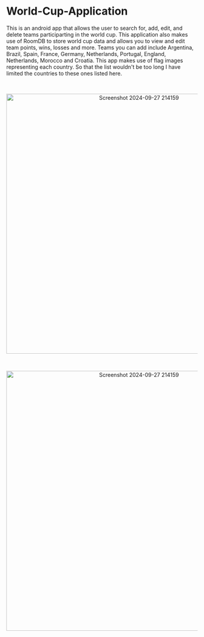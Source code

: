 # World-Cup-Application

<p align="left">
  This is an android app that allows the user to search for, add, edit, and delete teams participarting in the world cup. This application also makes use of RoomDB to store world cup data and allows you to view and edit team points, wins, losses and more. Teams you can add include Argentina, Brazil, Spain, France, Germany, Netherlands, Portugal, England, Netherlands, Morocco and Croatia. This app makes use of flag images representing each country. So that the list wouldn't be too long I have limited the countries to these ones listed here. 
</p>

<br><p align="center">
  <img width="683" alt="Screenshot 2024-09-27 214159" src="https://github.com/user-attachments/assets/94b58643-c482-4853-b54d-7a0fe4c85b3e">
</p><br>
<p align="center">
  <img width="683" alt="Screenshot 2024-09-27 214159" src="https://github.com/user-attachments/assets/ca878422-4be9-4c20-a807-f3ba2ed367ed">
</p><br>




